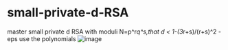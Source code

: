 # small-private-d-RSA
master small private d RSA with moduli N=p^r*q^s,that d < 1-(3*r+s)/(r+s)^2 - eps
use the polynomials
![image](https://github.com/zarismine/small-private-d-RSA/assets/90366333/eb7a9126-8ec2-48e2-9c63-de4c3d475363)

